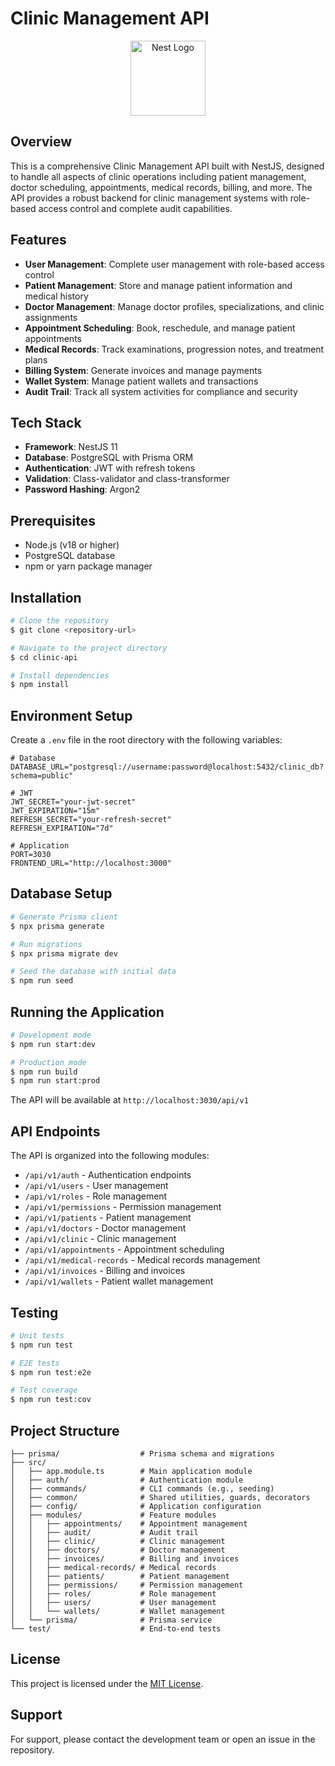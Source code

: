 # Clinic Management API

<p align="center">
  <img src="https://nestjs.com/img/logo-small.svg" width="120" alt="Nest Logo" />
</p>

## Overview

This is a comprehensive Clinic Management API built with NestJS, designed to handle all aspects of clinic operations including patient management, doctor scheduling, appointments, medical records, billing, and more. The API provides a robust backend for clinic management systems with role-based access control and complete audit capabilities.

## Features

- **User Management**: Complete user management with role-based access control
- **Patient Management**: Store and manage patient information and medical history
- **Doctor Management**: Manage doctor profiles, specializations, and clinic assignments
- **Appointment Scheduling**: Book, reschedule, and manage patient appointments
- **Medical Records**: Track examinations, progression notes, and treatment plans
- **Billing System**: Generate invoices and manage payments
- **Wallet System**: Manage patient wallets and transactions
- **Audit Trail**: Track all system activities for compliance and security

## Tech Stack

- **Framework**: NestJS 11
- **Database**: PostgreSQL with Prisma ORM
- **Authentication**: JWT with refresh tokens
- **Validation**: Class-validator and class-transformer
- **Password Hashing**: Argon2

## Prerequisites

- Node.js (v18 or higher)
- PostgreSQL database
- npm or yarn package manager

## Installation

```bash
# Clone the repository
$ git clone <repository-url>

# Navigate to the project directory
$ cd clinic-api

# Install dependencies
$ npm install
```

## Environment Setup

Create a `.env` file in the root directory with the following variables:

```env
# Database
DATABASE_URL="postgresql://username:password@localhost:5432/clinic_db?schema=public"

# JWT
JWT_SECRET="your-jwt-secret"
JWT_EXPIRATION="15m"
REFRESH_SECRET="your-refresh-secret"
REFRESH_EXPIRATION="7d"

# Application
PORT=3030
FRONTEND_URL="http://localhost:3000"
```

## Database Setup

```bash
# Generate Prisma client
$ npx prisma generate

# Run migrations
$ npx prisma migrate dev

# Seed the database with initial data
$ npm run seed
```

## Running the Application

```bash
# Development mode
$ npm run start:dev

# Production mode
$ npm run build
$ npm run start:prod
```

The API will be available at `http://localhost:3030/api/v1`

## API Endpoints

The API is organized into the following modules:

- `/api/v1/auth` - Authentication endpoints
- `/api/v1/users` - User management
- `/api/v1/roles` - Role management
- `/api/v1/permissions` - Permission management
- `/api/v1/patients` - Patient management
- `/api/v1/doctors` - Doctor management
- `/api/v1/clinic` - Clinic management
- `/api/v1/appointments` - Appointment scheduling
- `/api/v1/medical-records` - Medical records management
- `/api/v1/invoices` - Billing and invoices
- `/api/v1/wallets` - Patient wallet management

## Testing

```bash
# Unit tests
$ npm run test

# E2E tests
$ npm run test:e2e

# Test coverage
$ npm run test:cov
```

## Project Structure

```
├── prisma/                  # Prisma schema and migrations
├── src/
│   ├── app.module.ts        # Main application module
│   ├── auth/                # Authentication module
│   ├── commands/            # CLI commands (e.g., seeding)
│   ├── common/              # Shared utilities, guards, decorators
│   ├── config/              # Application configuration
│   ├── modules/             # Feature modules
│   │   ├── appointments/    # Appointment management
│   │   ├── audit/           # Audit trail
│   │   ├── clinic/          # Clinic management
│   │   ├── doctors/         # Doctor management
│   │   ├── invoices/        # Billing and invoices
│   │   ├── medical-records/ # Medical records
│   │   ├── patients/        # Patient management
│   │   ├── permissions/     # Permission management
│   │   ├── roles/           # Role management
│   │   ├── users/           # User management
│   │   └── wallets/         # Wallet management
│   └── prisma/              # Prisma service
└── test/                    # End-to-end tests
```

## License

This project is licensed under the [MIT License](LICENSE).

## Support

For support, please contact the development team or open an issue in the repository.
